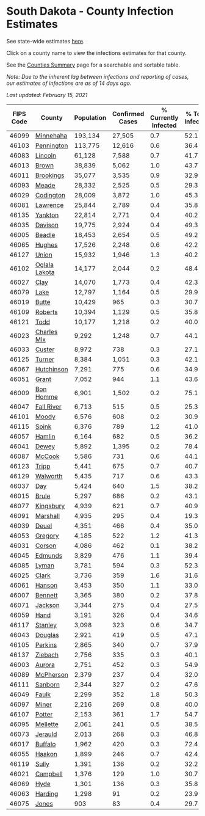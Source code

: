 # South Dakota - County Infection Estimates

See state-wide estimates [here](/infections/us-sd).

Click on a county name to view the infections estimates for that county.

See the [Counties Summary](/infections/summary-counties) page for a searchable and sortable table.

*Note: Due to the inherent lag between infections and reporting of cases, our estimates of infections are as of 14 days ago.*

*Last updated: February 15, 2021*

|   FIPS Code |                         County |   Population |   Confirmed Cases |   % Currently Infected |   % Total Infected |
|-------------|--------------------------------|--------------|-------------------|------------------------|--------------------|
|       46099 |         [Minnehaha](minnehaha) |      193,134 |            27,505 |                    0.7 |               52.1 |
|       46103 |       [Pennington](pennington) |      113,775 |            12,616 |                    0.6 |               36.4 |
|       46083 |             [Lincoln](lincoln) |       61,128 |             7,588 |                    0.7 |               41.7 |
|       46013 |                 [Brown](brown) |       38,839 |             5,062 |                    1.0 |               43.7 |
|       46011 |         [Brookings](brookings) |       35,077 |             3,535 |                    0.9 |               32.9 |
|       46093 |                 [Meade](meade) |       28,332 |             2,525 |                    0.5 |               29.3 |
|       46029 |         [Codington](codington) |       28,009 |             3,872 |                    1.0 |               45.3 |
|       46081 |           [Lawrence](lawrence) |       25,844 |             2,789 |                    0.4 |               35.8 |
|       46135 |             [Yankton](yankton) |       22,814 |             2,771 |                    0.4 |               40.2 |
|       46035 |             [Davison](davison) |       19,775 |             2,924 |                    0.4 |               49.3 |
|       46005 |               [Beadle](beadle) |       18,453 |             2,654 |                    0.5 |               49.2 |
|       46065 |               [Hughes](hughes) |       17,526 |             2,248 |                    0.6 |               42.2 |
|       46127 |                 [Union](union) |       15,932 |             1,946 |                    1.3 |               40.2 |
|       46102 | [Oglala Lakota](oglala-lakota) |       14,177 |             2,044 |                    0.2 |               48.4 |
|       46027 |                   [Clay](clay) |       14,070 |             1,773 |                    0.4 |               42.3 |
|       46079 |                   [Lake](lake) |       12,797 |             1,164 |                    0.5 |               29.9 |
|       46019 |                 [Butte](butte) |       10,429 |               965 |                    0.3 |               30.7 |
|       46109 |             [Roberts](roberts) |       10,394 |             1,129 |                    0.5 |               35.8 |
|       46121 |                   [Todd](todd) |       10,177 |             1,218 |                    0.2 |               40.0 |
|       46023 |     [Charles Mix](charles-mix) |        9,292 |             1,248 |                    0.7 |               44.1 |
|       46033 |               [Custer](custer) |        8,972 |               738 |                    0.3 |               27.1 |
|       46125 |               [Turner](turner) |        8,384 |             1,051 |                    0.3 |               42.1 |
|       46067 |       [Hutchinson](hutchinson) |        7,291 |               775 |                    0.6 |               34.9 |
|       46051 |                 [Grant](grant) |        7,052 |               944 |                    1.1 |               43.6 |
|       46009 |         [Bon Homme](bon-homme) |        6,901 |             1,502 |                    0.2 |               75.1 |
|       46047 |       [Fall River](fall-river) |        6,713 |               515 |                    0.5 |               25.3 |
|       46101 |                 [Moody](moody) |        6,576 |               608 |                    0.2 |               30.9 |
|       46115 |                 [Spink](spink) |        6,376 |               789 |                    1.2 |               41.0 |
|       46057 |               [Hamlin](hamlin) |        6,164 |               682 |                    0.5 |               36.2 |
|       46041 |                 [Dewey](dewey) |        5,892 |             1,395 |                    0.2 |               78.4 |
|       46087 |               [McCook](mccook) |        5,586 |               731 |                    0.6 |               44.1 |
|       46123 |                 [Tripp](tripp) |        5,441 |               675 |                    0.7 |               40.7 |
|       46129 |           [Walworth](walworth) |        5,435 |               717 |                    0.6 |               43.3 |
|       46037 |                     [Day](day) |        5,424 |               640 |                    1.5 |               38.2 |
|       46015 |                 [Brule](brule) |        5,297 |               686 |                    0.2 |               43.1 |
|       46077 |         [Kingsbury](kingsbury) |        4,939 |               621 |                    0.7 |               40.9 |
|       46091 |           [Marshall](marshall) |        4,935 |               295 |                    0.4 |               19.3 |
|       46039 |                 [Deuel](deuel) |        4,351 |               466 |                    0.4 |               35.0 |
|       46053 |             [Gregory](gregory) |        4,185 |               522 |                    1.2 |               41.3 |
|       46031 |               [Corson](corson) |        4,086 |               462 |                    0.1 |               38.2 |
|       46045 |             [Edmunds](edmunds) |        3,829 |               476 |                    1.1 |               39.4 |
|       46085 |                 [Lyman](lyman) |        3,781 |               594 |                    0.3 |               52.3 |
|       46025 |                 [Clark](clark) |        3,736 |               359 |                    1.6 |               31.6 |
|       46061 |               [Hanson](hanson) |        3,453 |               350 |                    1.1 |               33.0 |
|       46007 |             [Bennett](bennett) |        3,365 |               380 |                    0.2 |               37.8 |
|       46071 |             [Jackson](jackson) |        3,344 |               275 |                    0.4 |               27.5 |
|       46059 |                   [Hand](hand) |        3,191 |               326 |                    0.4 |               34.6 |
|       46117 |             [Stanley](stanley) |        3,098 |               323 |                    0.6 |               34.7 |
|       46043 |             [Douglas](douglas) |        2,921 |               419 |                    0.5 |               47.1 |
|       46105 |             [Perkins](perkins) |        2,865 |               340 |                    0.7 |               37.9 |
|       46137 |             [Ziebach](ziebach) |        2,756 |               335 |                    0.3 |               40.1 |
|       46003 |               [Aurora](aurora) |        2,751 |               452 |                    0.3 |               54.9 |
|       46089 |         [McPherson](mcpherson) |        2,379 |               237 |                    0.4 |               32.0 |
|       46111 |             [Sanborn](sanborn) |        2,344 |               327 |                    0.2 |               47.6 |
|       46049 |                 [Faulk](faulk) |        2,299 |               352 |                    1.8 |               50.3 |
|       46097 |                 [Miner](miner) |        2,216 |               269 |                    0.8 |               40.0 |
|       46107 |               [Potter](potter) |        2,153 |               361 |                    1.7 |               54.7 |
|       46095 |           [Mellette](mellette) |        2,061 |               241 |                    0.5 |               38.5 |
|       46073 |             [Jerauld](jerauld) |        2,013 |               268 |                    0.3 |               46.8 |
|       46017 |             [Buffalo](buffalo) |        1,962 |               420 |                    0.3 |               72.4 |
|       46055 |               [Haakon](haakon) |        1,899 |               246 |                    0.7 |               42.4 |
|       46119 |                 [Sully](sully) |        1,391 |               136 |                    0.2 |               32.2 |
|       46021 |           [Campbell](campbell) |        1,376 |               129 |                    1.0 |               30.7 |
|       46069 |                   [Hyde](hyde) |        1,301 |               136 |                    0.3 |               35.8 |
|       46063 |             [Harding](harding) |        1,298 |                91 |                    0.2 |               23.9 |
|       46075 |                 [Jones](jones) |          903 |                83 |                    0.4 |               29.7 |